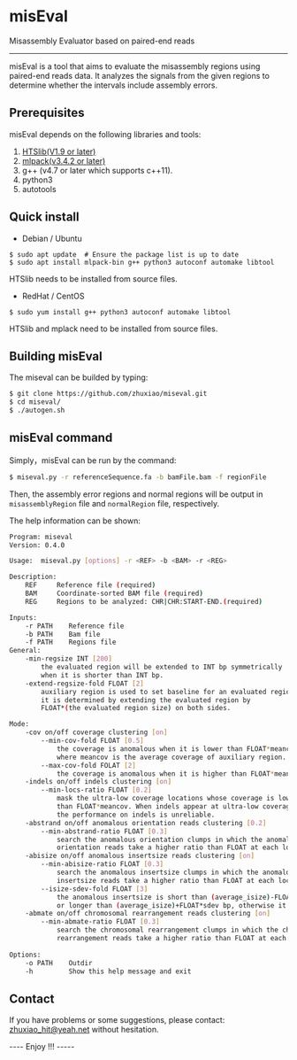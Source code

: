 # misEval #
Misassembly Evaluator based on paired-end reads

----------
misEval is a tool that aims to evaluate the misassembly regions using paired-end reads data. It analyzes the signals from the given regions to determine whether the intervals include assembly errors.

## Prerequisites ##
misEval depends on the following libraries and tools:
1. [HTSlib(V1.9 or later)](https://github.com/samtools/htslib)
2. [mlpack(v3.4.2 or later)](https://github.com/mlpack/mlpack)
3. g++ (v4.7 or later which supports c++11).
4. python3
5. autotools

## Quick install ##
* Debian / Ubuntu 
```
$ sudo apt update  # Ensure the package list is up to date
$ sudo apt install mlpack-bin g++ python3 autoconf automake libtool
```
HTSlib needs to be installed from source files.

* RedHat / CentOS
```
$ sudo yum install g++ python3 autoconf automake libtool
```
HTSlib and mplack need to be installed from source files.

## Building misEval ##

The miseval can be builded by typing:
```sh
$ git clone https://github.com/zhuxiao/miseval.git
$ cd miseval/
$ ./autogen.sh
```

## misEval command ##

Simply，misEval can be run by the command:
```sh
$ miseval.py -r referenceSequence.fa -b bamFile.bam -f regionFile
```
Then, the assembly error regions and normal regions will be output in `misassemblyRegion` file and `normalRegion` file, respectively.

The help information can be shown:
```sh
Program: miseval
Version: 0.4.0

Usage:  miseval.py [options] -r <REF> -b <BAM> -r <REG>

Description:
    REF     Reference file (required)
    BAM     Coordinate-sorted BAM file (required)
    REG     Regions to be analyzed: CHR|CHR:START-END.(required)

Inputs:
    -r PATH    Reference file
    -b PATH    Bam file
    -f PATH    Regions file
General:
    -min-regsize INT [200]
        the evaluated region will be extended to INT bp symmetrically 
        when it is shorter than INT bp. 
    -extend-regsize-fold FLOAT [2]
        auxiliary region is used to set baseline for an evaluated region, 
        it is determined by extending the evaluated region by 
        FLOAT*(the evaluated region size) on both sides. 

Mode: 
    -cov on/off coverage clustering [on]
        --min-cov-fold FLOAT [0.5]
            the coverage is anomalous when it is lower than FLOAT*meancov,
            where meancov is the average coverage of auxiliary region.
        --max-cov-fold FOLAT [2]
            the coverage is anomalous when it is higher than FLOAT*meancov.
    -indels on/off indels clustering [on]
        --min-locs-ratio FLOAT [0.2]
            mask the ultra-low coverage locations whose coverage is lower 
            than FLOAT*meancov. When indels appear at ultra-low coverage location,
            the performance on indels is unreliable.
    -abstrand on/off anomalous orientation reads clustering [0.2]
        --min-abstrand-ratio FLOAT [0.3]
            search the anomalous orientation clumps in which the anomalous 
            orientation reads take a higher ratio than FLOAT at each location.
    -abisize on/off anomalous insertsize reads clustering [on]
        --min-abisize-ratio FLOAT [0.3]
            search the anomalous insertsize clumps in which the anomalous 
            insertsize reads take a higher ratio than FLOAT at each location.
        --isize-sdev-fold FLOAT [3]
            the anomalous insertsize is short than (average_isize)-FLOAT*sdev bp 
            or longer than (average_isize)+FLOAT*sdev bp, otherwise it is anomalous.
    -abmate on/off chromosomal rearrangement reads clustering [on]
        --min-abmate-ratio FLOAT [0.3]
            search the chromosomal rearrangement clumps in which the chromosomal 
            rearrangement reads take a higher ratio than FLOAT at each location.
   
Options:
    -o PATH    Outdir
    -h         Show this help message and exit
```

## Contact ##

If you have problems or some suggestions, please contact: [zhuxiao_hit@yeah.net](zhuxiao_hit@yeah.net) without hesitation. 

---- Enjoy !!! -----

